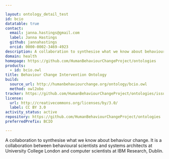 ```yaml
---

layout: ontology_detail_test
id: bcio
datatable: true
contact:
  email: janna.hastings@gmail.com
  label: Janna Hastings
  github: jannahastings
  orcid: 0000-0002-3469-4923
description: A collaboration to synthesise what we know about behaviour change.
domain: health
homepage: https://github.com/HumanBehaviourChangeProject/ontologies
products:
  - id: bcio.owl
title: Behaviour Change Intervention Ontology
build:
  source_url: http://humanbehaviourchange.org/ontology/bcio.owl
  method: owl2obo
tracker: https://github.com/HumanBehaviourChangeProject/ontologies/issues
license:
  url: http://creativecommons.org/licenses/by/3.0/
  label: CC BY 3.0
activity_status: active
repository: https://github.com/HumanBehaviourChangeProject/ontologies
preferredPrefix: BCIO

---
```


A collaboration to synthesise what we know about behaviour change. It is a collaboration between behavioural scientists and systems architects at University College London and computer scientists at IBM Research, Dublin.
